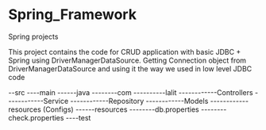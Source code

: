 # Spring_Framework
Spring projects

This project contains the code for CRUD application with basic JDBC + Spring using DriverManagerDataSource.
Getting Connection object from DriverManagerDataSource and using it the way we used in low level JDBC code




--src
----main
------java
--------com
----------lalit
------------Controllers
------------Service
------------Repository
------------Models
------------resources (Configs)
------resources
--------db.properties
--------check.properties
----test
